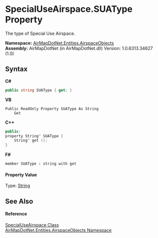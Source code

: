 # SpecialUseAirspace.SUAType Property 
 

The type of Special Use Airspace.

**Namespace:**&nbsp;<a href="N_AirMapDotNet_Entities_AirspaceObjects">AirMapDotNet.Entities.AirspaceObjects</a><br />**Assembly:**&nbsp;AirMapDotNet (in AirMapDotNet.dll) Version: 1.0.6313.34627 (1.0)

## Syntax

**C#**<br />
``` C#
public string SUAType { get; }
```

**VB**<br />
``` VB
Public ReadOnly Property SUAType As String
	Get
```

**C++**<br />
``` C++
public:
property String^ SUAType {
	String^ get ();
}
```

**F#**<br />
``` F#
member SUAType : string with get

```


#### Property Value
Type: <a href="http://msdn2.microsoft.com/en-us/library/s1wwdcbf" target="_blank">String</a>

## See Also


#### Reference
<a href="T_AirMapDotNet_Entities_AirspaceObjects_SpecialUseAirspace">SpecialUseAirspace Class</a><br /><a href="N_AirMapDotNet_Entities_AirspaceObjects">AirMapDotNet.Entities.AirspaceObjects Namespace</a><br />